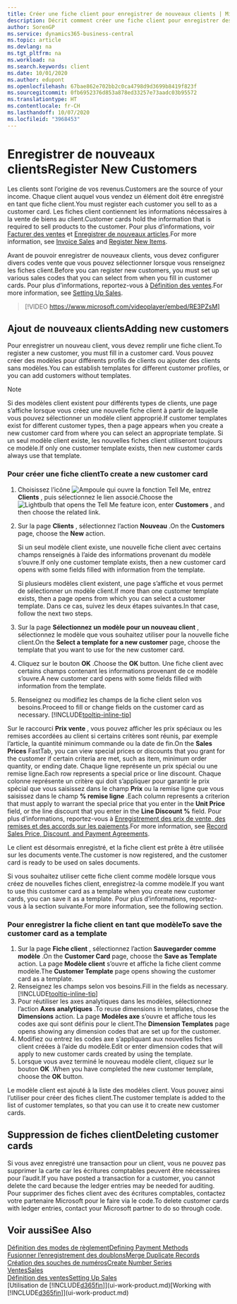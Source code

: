 ```yaml
---
title: Créer une fiche client pour enregistrer de nouveaux clients | Microsoft Docs
description: Décrit comment créer une fiche client pour enregistrer des informations sur chaque nouveau client ou client auquel vous vendez.
author: SorenGP
ms.service: dynamics365-business-central
ms.topic: article
ms.devlang: na
ms.tgt_pltfrm: na
ms.workload: na
ms.search.keywords: client
ms.date: 10/01/2020
ms.author: edupont
ms.openlocfilehash: 67bae862e702bb2c0ca4798d9d3699b8419f823f
ms.sourcegitcommit: 0fb6952376d853a878ed33257e73aadc03b95572
ms.translationtype: HT
ms.contentlocale: fr-CH
ms.lasthandoff: 10/07/2020
ms.locfileid: "3968453"
---
```

# <a name="register-new-customers"></a><span data-ttu-id="17042-103">Enregistrer de nouveaux clients</span><span class="sxs-lookup"><span data-stu-id="17042-103">Register New Customers</span></span>

<span data-ttu-id="17042-104">Les clients sont l’origine de vos revenus.</span><span class="sxs-lookup"><span data-stu-id="17042-104">Customers are the source of your income.</span></span> <span data-ttu-id="17042-105">Chaque client auquel vous vendez un élément doit être enregistré en tant que fiche client.</span><span class="sxs-lookup"><span data-stu-id="17042-105">You must register each customer you sell to as a customer card.</span></span> <span data-ttu-id="17042-106">Les fiches client contiennent les informations nécessaires à la vente de biens au client.</span><span class="sxs-lookup"><span data-stu-id="17042-106">Customer cards hold the information that is required to sell products to the customer.</span></span> <span data-ttu-id="17042-107">Pour plus d’informations, voir [Facturer des ventes](sales-how-invoice-sales.md) et [Enregistrer de nouveaux articles](inventory-how-register-new-items.md).</span><span class="sxs-lookup"><span data-stu-id="17042-107">For more information, see [Invoice Sales](sales-how-invoice-sales.md) and [Register New Items](inventory-how-register-new-items.md).</span></span>  

<span data-ttu-id="17042-108">Avant de pouvoir enregistrer de nouveaux clients, vous devez configurer divers codes vente que vous pouvez sélectionner lorsque vous renseignez les fiches client.</span><span class="sxs-lookup"><span data-stu-id="17042-108">Before you can register new customers, you must set up various sales codes that you can select from when you fill in customer cards.</span></span> <span data-ttu-id="17042-109">Pour plus d’informations, reportez-vous à [Définition des ventes](sales-setup-sales.md).</span><span class="sxs-lookup"><span data-stu-id="17042-109">For more information, see [Setting Up Sales](sales-setup-sales.md).</span></span>

> [!VIDEO https://www.microsoft.com/videoplayer/embed/RE3PZsM]

## <a name="adding-new-customers"></a><span data-ttu-id="17042-110">Ajout de nouveaux clients</span><span class="sxs-lookup"><span data-stu-id="17042-110">Adding new customers</span></span>

<span data-ttu-id="17042-111">Pour enregistrer un nouveau client, vous devez remplir une fiche client.</span><span class="sxs-lookup"><span data-stu-id="17042-111">To register a new customer, you must fill in a customer card.</span></span> <span data-ttu-id="17042-112">Vous pouvez créer des modèles pour différents profils de clients ou ajouter des clients sans modèles.</span><span class="sxs-lookup"><span data-stu-id="17042-112">You can establish templates for different customer profiles, or you can add customers without templates.</span></span>  

> [!NOTE]  
> <span data-ttu-id="17042-113">Si des modèles client existent pour différents types de clients, une page s’affiche lorsque vous créez une nouvelle fiche client à partir de laquelle vous pouvez sélectionner un modèle client approprié.</span><span class="sxs-lookup"><span data-stu-id="17042-113">If customer templates exist for different customer types, then a page appears when you create a new customer card from where you can select an appropriate template.</span></span> <span data-ttu-id="17042-114">Si un seul modèle client existe, les nouvelles fiches client utiliseront toujours ce modèle.</span><span class="sxs-lookup"><span data-stu-id="17042-114">If only one customer template exists, then new customer cards always use that template.</span></span>  

### <a name="to-create-a-new-customer-card"></a><span data-ttu-id="17042-115">Pour créer une fiche client</span><span class="sxs-lookup"><span data-stu-id="17042-115">To create a new customer card</span></span>

1. <span data-ttu-id="17042-116">Choisissez l’icône ![Ampoule qui ouvre la fonction Tell Me](media/ui-search/search_small.png "Dites-moi ce que vous voulez faire"), entrez **Clients** , puis sélectionnez le lien associé.</span><span class="sxs-lookup"><span data-stu-id="17042-116">Choose the ![Lightbulb that opens the Tell Me feature](media/ui-search/search_small.png "Tell me what you want to do") icon, enter **Customers** , and then choose the related link.</span></span>  
2. <span data-ttu-id="17042-117">Sur la page **Clients** , sélectionnez l’action **Nouveau** .</span><span class="sxs-lookup"><span data-stu-id="17042-117">On the **Customers** page, choose the **New** action.</span></span>

    <span data-ttu-id="17042-118">Si un seul modèle client existe, une nouvelle fiche client avec certains champs renseignés à l’aide des informations provenant du modèle s’ouvre.</span><span class="sxs-lookup"><span data-stu-id="17042-118">If only one customer template exists, then a new customer card opens with some fields filled with information from the template.</span></span>

    <span data-ttu-id="17042-119">Si plusieurs modèles client existent, une page s’affiche et vous permet de sélectionner un modèle client.</span><span class="sxs-lookup"><span data-stu-id="17042-119">If more than one customer template exists, then a page opens from which you can select a customer template.</span></span> <span data-ttu-id="17042-120">Dans ce cas, suivez les deux étapes suivantes.</span><span class="sxs-lookup"><span data-stu-id="17042-120">In that case, follow the next two steps.</span></span>
3. <span data-ttu-id="17042-121">Sur la page **Sélectionnez un modèle pour un nouveau client** , sélectionnez le modèle que vous souhaitez utiliser pour la nouvelle fiche client.</span><span class="sxs-lookup"><span data-stu-id="17042-121">On the **Select a template for a new customer** page, choose the template that you want to use for the new customer card.</span></span>
4. <span data-ttu-id="17042-122">Cliquez sur le bouton **OK** .</span><span class="sxs-lookup"><span data-stu-id="17042-122">Choose the **OK** button.</span></span> <span data-ttu-id="17042-123">Une fiche client avec certains champs contenant les informations provenant de ce modèle s’ouvre.</span><span class="sxs-lookup"><span data-stu-id="17042-123">A new customer card opens with some fields filled with information from the template.</span></span>  
5. <span data-ttu-id="17042-124">Renseignez ou modifiez les champs de la fiche client selon vos besoins.</span><span class="sxs-lookup"><span data-stu-id="17042-124">Proceed to fill or change fields on the customer card as necessary.</span></span> [!INCLUDE[tooltip-inline-tip](includes/tooltip-inline-tip_md.md)]

<span data-ttu-id="17042-125">Sur le raccourci **Prix vente** , vous pouvez afficher les prix spéciaux ou les remises accordées au client si certains critères sont réunis, par exemple l’article, la quantité minimum commande ou la date de fin.</span><span class="sxs-lookup"><span data-stu-id="17042-125">On the **Sales Prices** FastTab, you can view special prices or discounts that you grant for the customer if certain criteria are met, such as item, minimum order quantity, or ending date.</span></span> <span data-ttu-id="17042-126">Chaque ligne représente un prix spécial ou une remise ligne.</span><span class="sxs-lookup"><span data-stu-id="17042-126">Each row represents a special price or line discount.</span></span> <span data-ttu-id="17042-127">Chaque colonne représente un critère qui doit s’appliquer pour garantir le prix spécial que vous saisissez dans le champ **Prix** ou la remise ligne que vous saisissez dans le champ **% remise ligne** .</span><span class="sxs-lookup"><span data-stu-id="17042-127">Each column represents a criterion that must apply to warrant the special price that you enter in the **Unit Price** field, or the line discount that you enter in the **Line Discount %** field.</span></span> <span data-ttu-id="17042-128">Pour plus d’informations, reportez-vous à [Enregistrement des prix de vente, des remises et des accords sur les paiements](sales-how-record-sales-price-discount-payment-agreements.md).</span><span class="sxs-lookup"><span data-stu-id="17042-128">For more information, see [Record Sales Price, Discount, and Payment Agreements](sales-how-record-sales-price-discount-payment-agreements.md).</span></span>

<span data-ttu-id="17042-129">Le client est désormais enregistré, et la fiche client est prête à être utilisée sur les documents vente.</span><span class="sxs-lookup"><span data-stu-id="17042-129">The customer is now registered, and the customer card is ready to be used on sales documents.</span></span>

<span data-ttu-id="17042-130">Si vous souhaitez utiliser cette fiche client comme modèle lorsque vous créez de nouvelles fiches client, enregistrez-la comme modèle.</span><span class="sxs-lookup"><span data-stu-id="17042-130">If you want to use this customer card as a template when you create new customer cards, you can save it as a template.</span></span> <span data-ttu-id="17042-131">Pour plus d’informations, reportez-vous à la section suivante.</span><span class="sxs-lookup"><span data-stu-id="17042-131">For more information, see the following section.</span></span>  

### <a name="to-save-the-customer-card-as-a-template"></a><span data-ttu-id="17042-132">Pour enregistrer la fiche client en tant que modèle</span><span class="sxs-lookup"><span data-stu-id="17042-132">To save the customer card as a template</span></span>

1. <span data-ttu-id="17042-133">Sur la page **Fiche client** , sélectionnez l’action **Sauvegarder comme modèle** .</span><span class="sxs-lookup"><span data-stu-id="17042-133">On the **Customer Card** page, choose the **Save as Template** action.</span></span> <span data-ttu-id="17042-134">La page **Modèle client** s’ouvre et affiche la fiche client comme modèle.</span><span class="sxs-lookup"><span data-stu-id="17042-134">The **Customer Template** page opens showing the customer card as a template.</span></span>
2. <span data-ttu-id="17042-135">Renseignez les champs selon vos besoins.</span><span class="sxs-lookup"><span data-stu-id="17042-135">Fill in the fields as necessary.</span></span> [!INCLUDE[tooltip-inline-tip](includes/tooltip-inline-tip_md.md)]
3. <span data-ttu-id="17042-136">Pour réutiliser les axes analytiques dans les modèles, sélectionnez l’action **Axes analytiques** .</span><span class="sxs-lookup"><span data-stu-id="17042-136">To reuse dimensions in templates, choose the **Dimensions** action.</span></span> <span data-ttu-id="17042-137">La page **Modèles axe** s’ouvre et affiche tous les codes axe qui sont définis pour le client.</span><span class="sxs-lookup"><span data-stu-id="17042-137">The **Dimension Templates** page opens showing any dimension codes that are set up for the customer.</span></span>
4. <span data-ttu-id="17042-138">Modifiez ou entrez les codes axe s’appliquant aux nouvelles fiches client créées à l’aide du modèle.</span><span class="sxs-lookup"><span data-stu-id="17042-138">Edit or enter dimension codes that will apply to new customer cards created by using the template.</span></span>  
5. <span data-ttu-id="17042-139">Lorsque vous avez terminé le nouveau modèle client, cliquez sur le bouton **OK** .</span><span class="sxs-lookup"><span data-stu-id="17042-139">When you have completed the new customer template, choose the **OK** button.</span></span>

<span data-ttu-id="17042-140">Le modèle client est ajouté à la liste des modèles client. Vous pouvez ainsi l’utiliser pour créer des fiches client.</span><span class="sxs-lookup"><span data-stu-id="17042-140">The customer template is added to the list of customer templates, so that you can use it to create new customer cards.</span></span>

## <a name="deleting-customer-cards"></a><span data-ttu-id="17042-141">Suppression de fiches client</span><span class="sxs-lookup"><span data-stu-id="17042-141">Deleting customer cards</span></span>

<span data-ttu-id="17042-142">Si vous avez enregistré une transaction pour un client, vous ne pouvez pas supprimer la carte car les écritures comptables peuvent être nécessaires pour l’audit.</span><span class="sxs-lookup"><span data-stu-id="17042-142">If you have posted a transaction for a customer, you cannot delete the card because the ledger entries may be needed for auditing.</span></span> <span data-ttu-id="17042-143">Pour supprimer des fiches client avec des écritures comptables, contactez votre partenaire Microsoft pour le faire via le code.</span><span class="sxs-lookup"><span data-stu-id="17042-143">To delete customer cards with ledger entries, contact your Microsoft partner to do so through code.</span></span>  

## <a name="see-also"></a><span data-ttu-id="17042-144">Voir aussi</span><span class="sxs-lookup"><span data-stu-id="17042-144">See Also</span></span>

[<span data-ttu-id="17042-145">Définition des modes de règlement</span><span class="sxs-lookup"><span data-stu-id="17042-145">Defining Payment Methods</span></span>](finance-payment-methods.md)  
[<span data-ttu-id="17042-146">Fusionner l’enregistrement des doublons</span><span class="sxs-lookup"><span data-stu-id="17042-146">Merge Duplicate Records</span></span>](sales-how-merge-duplicate-records.md)  
[<span data-ttu-id="17042-147">Création des souches de numéros</span><span class="sxs-lookup"><span data-stu-id="17042-147">Create Number Series</span></span>](ui-create-number-series.md)  
[<span data-ttu-id="17042-148">Ventes</span><span class="sxs-lookup"><span data-stu-id="17042-148">Sales</span></span>](sales-manage-sales.md)  
[<span data-ttu-id="17042-149">Définition des ventes</span><span class="sxs-lookup"><span data-stu-id="17042-149">Setting Up Sales</span></span>](sales-setup-sales.md)  
<span data-ttu-id="17042-150">[Utilisation de [!INCLUDE[d365fin](includes/d365fin_md.md)]](ui-work-product.md)</span><span class="sxs-lookup"><span data-stu-id="17042-150">[Working with [!INCLUDE[d365fin](includes/d365fin_md.md)]](ui-work-product.md)</span></span>  
